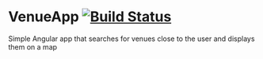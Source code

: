 # VenueApp [![Build Status](https://travis-ci.org/tomtomssi/VenueApp.svg)](https://travis-ci.org/tomtomssi/VenueApp)

Simple Angular app that searches for venues close to the user and displays them on a map
